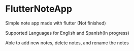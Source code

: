 # FlutterNoteApp
Simple note app made with flutter (Not finished)

Supported Languages for English and Spanish(In progress)

Able to add new notes, delete notes, and rename the notes
